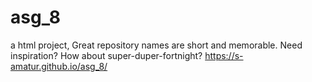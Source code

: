 # asg_8
a html project, Great repository names are short and memorable. Need inspiration? How about super-duper-fortnight?
https://s-amatur.github.io/asg_8/
